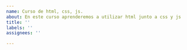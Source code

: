 ```yaml
---
name: Curso de html, css, js.
about: En este curso aprenderemos a utilizar html junto a css y js
title: ''
labels: ''
assignees: ''

---
```



